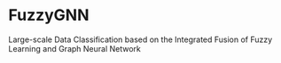 # FuzzyGNN
Large-scale Data Classification based on the Integrated Fusion of Fuzzy Learning and Graph Neural Network
